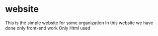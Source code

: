 # website
This is the simple website for some organization
In this website we have done only front-end work
Only Html used

